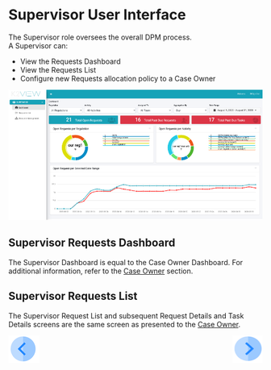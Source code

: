 # Supervisor User Interface

The Supervisor role oversees the overall DPM process.  
A Supervisor can:

- View the Requests Dashboard 
- View the Requests List 
- Configure new Requests allocation policy to a Case Owner

 ![image](/articles/DPM/images/Figure_50_Supervisor_user_interface.png)

## Supervisor Requests Dashboard

The Supervisor Dashboard is equal to the Case Owner Dashboard. For additional information, refer to the [Case Owner](/articles/DPM/06_Case_Owner_User_Interface/02_Case_Owner_User_Interface_Dashboard.md) section.

## Supervisor Requests List

The Supervisor Request List and subsequent Request Details and Task Details screens are the same screen as presented to the [Case Owner](/articles/DPM/06_Case_Owner_User_Interface/03_Case_Owner_User_Interface_List.md).



[![Previous](/articles/DPM/images/Previous.png)](/articles/DPM/07_Supervisor_User_Interface/README.md)[<img align="right" width="60" height="54" src="/articles/DPM/images/Next.png">](/articles/DPM/07_Supervisor_User_Interface/02_Supervisor_User_Interface_Config.md)

